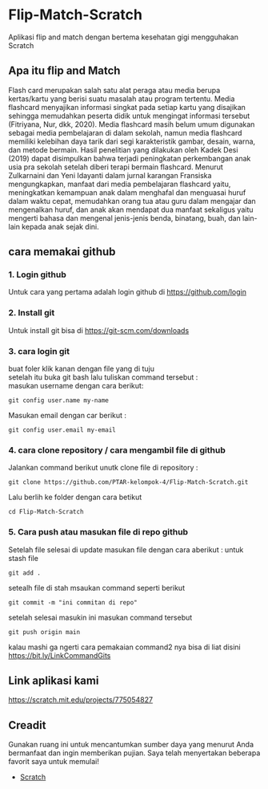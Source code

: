 # Flip-Match-Scratch
Aplikasi flip and match dengan bertema kesehatan gigi mengguhakan Scratch

## Apa itu flip and Match 
Flash card merupakan salah satu alat peraga atau media berupa kertas/kartu 
yang berisi suatu masalah atau program tertentu. Media flashcard menyajikan 
informasi singkat pada setiap kartu yang disajikan sehingga memudahkan peserta 
didik untuk mengingat informasi tersebut (Fitriyana, Nur, dkk, 2020). Media 
flashcard masih belum umum digunakan sebagai media pembelajaran di dalam 
sekolah, namun media flashcard memiliki kelebihan daya tarik dari segi 
karakteristik gambar, desain, warna, dan metode bermain. Hasil penelitian yang 
dilakukan oleh Kadek Desi (2019) dapat disimpulkan bahwa terjadi peningkatan 
perkembangan anak usia pra sekolah setelah diberi terapi bermain flashcard. 
Menurut Zulkarnaini dan Yeni Idayanti dalam jurnal karangan Fransiska 
mengungkapkan, manfaat dari media pembelajaran flashcard yaitu, meningkatkan 
kemampuan anak dalam menghafal dan menguasai huruf dalam waktu cepat, 
memudahkan orang tua atau guru dalam mengajar dan mengenalkan huruf, dan 
anak akan mendapat dua manfaat sekaligus yaitu mengerti bahasa dan mengenal 
jenis-jenis benda, binatang, buah, dan lain-lain kepada anak sejak dini.

## cara memakai github
### 1. Login github 
Untuk cara yang pertama adalah login github di https://github.com/login

### 2. Install git 
Untuk install git bisa di https://git-scm.com/downloads

### 3. cara login git 
buat foler klik kanan dengan file yang di tuju <br> 
setelah itu buka git bash lalu tuliskan command tersebut : <br>
masukan username dengan cara berikut:

    git config user.name my-name
    
Masukan email dengan car berikut :

    git config user.email my-email

### 4. cara clone repository / cara mengambil file di github  

Jalankan command berikut unutk clone file di repository :

    git clone https://github.com/PTAR-kelompok-4/Flip-Match-Scratch.git

Lalu berlih ke folder dengan cara betikut 

    cd Flip-Match-Scratch
    
### 5. Cara push atau masukan file di repo github 
Setelah file selesai di update masukan file dengan cara aberikut :
untuk stash file 

    git add . 
    
setealh file di stah msaukan command seperti berikut 

    git commit -m "ini commitan di repo"
    
 setelah selesai masukin ini masukan command tersebut
 
    git push origin main
    
 kalau mashi ga ngerti cara pemakaian command2 nya bisa di liat disini https://bit.ly/LinkCommandGits
    
## Link aplikasi kami 
https://scratch.mit.edu/projects/775054827

## Creadit

Gunakan ruang ini untuk mencantumkan sumber daya yang menurut Anda bermanfaat dan ingin memberikan pujian. Saya telah menyertakan beberapa favorit saya untuk memulai!

* [Scratch](https://scratch.mit.edu/)
